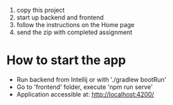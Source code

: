 1) copy this project
2) start up backend and frontend
2) follow the instructions on the Home page
3) send the zip with completed assignment


# How to start the app
* Run backend from Intellij or with './gradlew bootRun'
* Go to 'frontend' folder, execute 'npm run serve'
* Application accessible at: <http://localhost:4200/>
